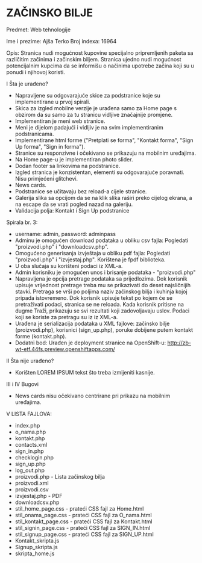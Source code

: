 # ZAČINSKO BILJE

Predmet: Web tehnologije

Ime i prezime: Ajša Terko
Broj indexa: 16964

Opis: Stranica nudi mogućnost kupovine specijalno pripremljenih paketa sa različitim začinima i začinskim biljem.
Stranica ujedno nudi mogućnost potencijalnim kupcima da se informišu o načinima upotrebe začina koji su u ponudi i njihovoj koristi.

I Šta je urađeno?
- Napravljene su odgovarajuće skice za podstranice koje su implementirane u prvoj spirali.
- Skica za izgled mobilne verzije je urađena samo za Home page s obzirom da su samo za tu stranicu vidljive značajnije promjene.
- Implementiran je meni web stranice.
- Meni je dijelom padajući i vidljiv je na svim implementiranim podstranicama.  
- Implementirane html forme ("Pretplati se forma", "Kontakt forma", "Sign Up forma", "Sign in forma").
- Stranice su responzivne i očekivano se prikazuju na mobilnim uređajima.
- Na Home page-u je implementiran photo slider.
- Dodan footer sa linkovima na podstranice.
- Izgled stranica je konzistentan, elementi su odgovarajuće poravnati. Nisu primjećeni glitchevi.
- News cards.
- Podstranice se učitavaju bez reload-a cijele stranice.
- Galerija slika sa opcijom da se na klik slika raširi preko cijelog ekrana, a na escape da se vrati pogled nazad na galeriju.
- Validacija polja: Kontakt i Sign Up podstranice

Spirala br. 3:
- username: admin, password: adminpass
- Adminu je omogućen download podataka u obliku csv fajla: Pogledati "proizvodi.php" i "downloadcsv.php".
- Omogućeno generisanja izvještaja u obliku pdf fajla: Pogledati "proizvodi.php" i "izvjestaj.php". Korištena je fpdf biblioteka.
- U oba slučaja su korišteni podaci iz XML-a.
- Admin korisniku je omogućen unos i brisanje podataka - "proizvodi.php"  
- Napravljena je opcija pretrage podataka sa prijedlozima. Dok korisnik upisuje vrijednost pretrage treba mu se prikazivati do deset najsličnijih stavki. Pretraga se vrši po poljima naziv začinskog bilja i kuhinja kojoj pripada istovremeno. Dok korisnik upisuje tekst po kojem će se pretraživati podaci, stranica se ne reloada. Kada korisnik pritisne na dugme Traži, prikazuju se svi rezultati koji zadovoljavaju uslov. Podaci koji se koriste za pretragu su iz iz XML-a.
- Urađena je serializacija podataka u XML fajlove: začinsko bilje (proizvodi.php), korisnici (sign_up.php), poruke dobijene putem kontakt forme (kontakt.php).
- Dodatni bod: Urađen je deployment stranice na OpenShift-u: http://zb-wt-etf.44fs.preview.openshiftapps.com/

II Šta nije urađeno?
- Korišten LOREM IPSUM tekst što treba izmijeniti kasnije.

III i IV Bugovi

- News cards nisu očekivano centrirane pri prikazu na mobilnim uređajima. 

V LISTA FAJLOVA:
- index.php
- o_nama.php
- kontakt.php
- contacts.xml
- sign_in.php
- checklogin.php
- sign_up.php
- log_out.php
- proizvodi.php - Lista začinskog bilja
- proizvodi.xml
- proizvodi.csv
- izvjestaj.php - PDF
- downloadcsv.php
- stil_home_page.css - prateći CSS fajl za Home.html
- stil_onama_page.css - prateći CSS fajl za O_nama.html
- stil_kontakt_page.css - prateći CSS fajl za Kontakt.html
- stil_signin_page.css - prateći CSS fajl za SIGN_IN.html
- stil_signup_page.css - prateći CSS fajl za SIGN_UP.html
- Kontakt_skripta.js
- Signup_skripta.js
- skripta_home.js
